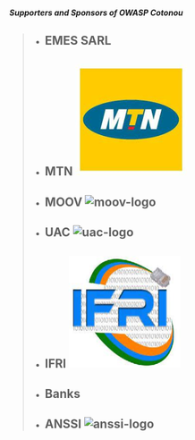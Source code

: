 #### *Supporters and Sponsors of OWASP Cotonou*

> * ## EMES SARL
> * ## MTN <img alt="mtn-logo" src="assets/images/mtn.jpeg" width="200px" height="200px">
> * ## MOOV <img alt="moov-logo" src="assets/images/moov.jpeg" width="200px" height="200px">
> * ## UAC <img alt="uac-logo" src="assets/images/uac.jpeg" width="200px" height="200px">
> * ## IFRI <img alt="ifri-logo" src="assets/images/ifri.jpeg" width="200px" height="200px">
> * ## Banks
> * ## ANSSI <img alt="anssi-logo" src="assets/images/anssi.jpeg" width="200px" height="200px">
